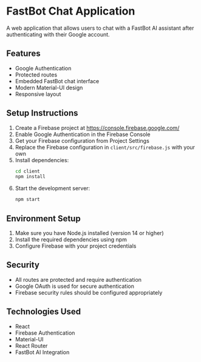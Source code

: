 # FastBot Chat Application

A web application that allows users to chat with a FastBot AI assistant after authenticating with their Google account.

## Features

- Google Authentication
- Protected routes
- Embedded FastBot chat interface
- Modern Material-UI design
- Responsive layout

## Setup Instructions

1. Create a Firebase project at https://console.firebase.google.com/
2. Enable Google Authentication in the Firebase Console
3. Get your Firebase configuration from Project Settings
4. Replace the Firebase configuration in `client/src/firebase.js` with your own
5. Install dependencies:
   ```bash
   cd client
   npm install
   ```
6. Start the development server:
   ```bash
   npm start
   ```

## Environment Setup

1. Make sure you have Node.js installed (version 14 or higher)
2. Install the required dependencies using npm
3. Configure Firebase with your project credentials

## Security

- All routes are protected and require authentication
- Google OAuth is used for secure authentication
- Firebase security rules should be configured appropriately

## Technologies Used

- React
- Firebase Authentication
- Material-UI
- React Router
- FastBot AI Integration 